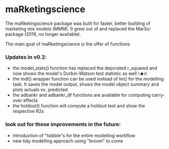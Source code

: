 # maRketingscience
The maRketingscience package was built for faster, better building of marketing mix models (MMM). 
It grew out of and replaced the MarSci package (2019, no longer available).

The main goal of maRketingscience is the offer of functions

### Updates in v0.2:
- the model_stats() function has replaced the depcrated r_squared and now shows the model's Durbin-Watson test statistic as well \☻n
- the mdl() wrapper function can be used instead of lm() for the modelling task. It saves the model output, shows the model object summary and plots actuals vs. predicted
- the adbankr and adbankr_df functions are available for computing carry-over effects
- the holdout() function will compute a holdout test and show the respective R2s

### look out for these improvements in the future:
- introduction of "tsibble"s for the entire modelling workflow
- new tidy modelling approach using "broom" to come
